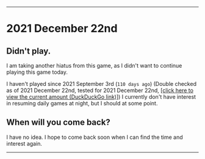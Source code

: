 
***

# 2021 December 22nd

## Didn't play.

I am taking another hiatus from this game, as I didn't want to continue playing this game today.

I haven't played since 2021 September 3rd (`110 days ago`) (Double checked as of 2021 December 22nd, tested for 2021 December 22nd, [[click here to view the current amount (DuckDuckGo link)]](https://duckduckgo.com/?q=Days+since+September+3rd+2021&t=ffab&ia=answer)) I currently don't have interest in resuming daily games at night, but I should at some point.

## When will you come back?

I have no idea. I hope to come back soon when I can find the time and interest again.

***
